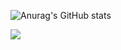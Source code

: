 ![Anurag's GitHub stats](https://github-readme-stats.vercel.app/api?username=div-styl&show_icons=true&theme=tokyonight)


<picture>
<source
  srcset="https://github-readme-stats.vercel.app/api?username=div-styl&show_icons=true&theme=dark"
  media="(prefers-color-scheme: dark)"
/>
<source
  srcset="https://github-readme-stats.vercel.app/api?username=div-styl&show_icons=true"
  media="(prefers-color-scheme: light), (prefers-color-scheme: no-preference)"
/>
<img src="https://github-readme-stats.vercel.app/api?username=div-styl&show_icons=true" />
</picture>
